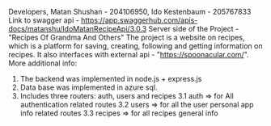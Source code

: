 Developers, Matan Shushan - 204106950, Ido Kestenbaum - 205767833
Link to swagger api - https://app.swaggerhub.com/apis-docs/matanshu/IdoMatanRecipeApi/3.0.3
Server side of the Project - "Recipes Of Grandma And Others"
The project is a website on recipes, which is a platform for saving, creating, following and getting information on recipes.
It also interfaces with external api - "https://spoonacular.com/".
More additional info:
1. The backend was implemented in node.js + express.js
2. Data base was implemented in azure sql.
3. Includes three routers: auth, users and recipes
  3.1 auth => for All authentication related routes 
  3.2 users => for all the user personal app info related routes
  3.3 recipes => for all recipes general info
